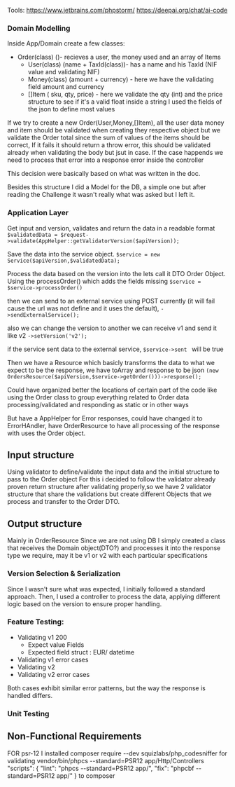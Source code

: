 Tools:
https://www.jetbrains.com/phpstorm/
https://deepai.org/chat/ai-code

### Domain Modelling

Inside App/Domain create a few classes:

- Order(class) ()- recieves a user, the money used and an array of Items
    - User(class) (name + TaxId(class))- has a name and his TaxId (NIF value and validating NIF)
    - Money(class) (amount + currency) - here we have the validating field amount and currency
    - []Item ( sku, qty, price) - here we validate the qty (int) and the price structure to see if it's a valid float
      inside a string
      I used the fields of the json to define most values

If we try to create a new Order(User,Money,[]Item), all the user data money and item should be validated when creating
they respective object
but we validate the Order total since the sum of values of the items should be correct, If it fails it should return a
throw error, this should be validated already when validating the body but jsut in case. If the case happends we need to
process that error into a response error inside the controller

This decision were basically based on what was written in the doc.

Besides this structure I did a Model for the DB, a simple one but after reading the Challenge it wasn't really what was
asked but I left it.

### Application Layer
Get input and version, validates and return the data in a readable format
`$validatedData = $request->validate(AppHelper::getValidatorVersion($apiVersion));`

Save the data into the service object.
`$service = new Service($apiVersion,$validatedData);`

Process the data based on the version into the lets call it DTO Order Object. Using the processOrder() which adds the fields missing
`$service = $service->processOrder()`

then we can send to an external service using POST currently (it will fail cause the url was not define 
and it uses the default),
`->sendExternalService();`

also we can change the version to another we can receive v1 and send it like v2
`->setVersion('v2');`

if the service sent data to the external service, `$service->sent ` will be true 

Then we have a Resource which basicly transforms the data to what we expect to be the response, we have toArray and response to be json
`(new OrdersResource($apiVersion,$service->getOrder()))->response();`

Could have organized better the locations of certain part of the code like using the Order class to group everything related to Order data processing/validated and responding as static or in other ways

But have a AppHelper for Error responses, could have changed it to ErrorHAndler, 
have OrderResource to have all processing of the response with uses the Order object.

## Input structure
Using validator to define/validate the input data and the initial structure to pass to the Order object
For this i decided to follow the validator already proven return structure after validating properly,so we have 2
validator structure that share the validations but create different Objects that we process and transfer to the Order
DTO.

## Output structure
Mainly in OrderResource
Since we are not using DB I simply created a class that receives the Domain object(DTO?) and processes it into the
response type we require,
may it be v1 or v2 with each particular specifications

### Version Selection & Serialization
Since I wasn't sure what was expected, I initially followed a standard approach. Then, I used a controller to process the data, applying different logic based on the version to ensure proper handling.
### Feature Testing:

- Validating v1 200
    - Expect value Fields
    - Expected field struct : EUR/ datetime
- Validating v1 error cases
- Validating v2
- Validating v2 error cases

Both cases exhibit similar error patterns,
but the way the response is handled differs.

### Unit Testing


## Non-Functional Requirements
FOR psr-12 I installed composer require --dev squizlabs/php_codesniffer for validating
vendor/bin/phpcs --standard=PSR12 app/Http/Controllers
"scripts": {
"lint": "phpcs --standard=PSR12 app/",
"fix": "phpcbf --standard=PSR12 app/"
} to composer


